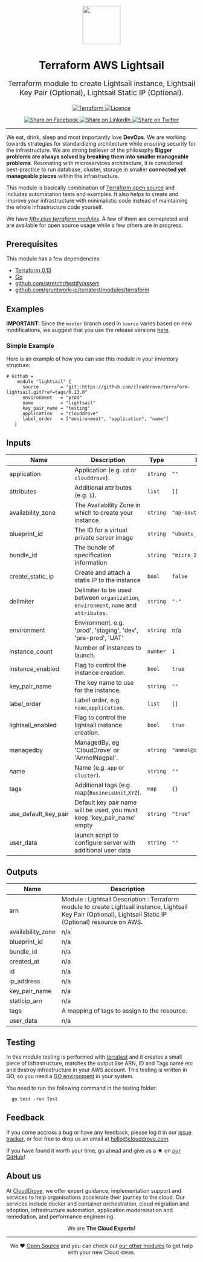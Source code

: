 <!-- This file was automatically generated by the `geine`. Make all changes to `README.yaml` and run `make readme` to rebuild this file. -->

<p align="center"> <img src="https://user-images.githubusercontent.com/50652676/62349836-882fef80-b51e-11e9-99e3-7b974309c7e3.png" width="100" height="100"></p>


<h1 align="center">
    Terraform AWS Lightsail
</h1>

<p align="center" style="font-size: 1.2rem;"> 
    Terraform module to create Lightsail instance, Lightsail Key Pair
(Optional), Lightsail Static IP (Optional).
     </p>

<p align="center">

<a href="https://www.terraform.io">
  <img src="https://img.shields.io/badge/Terraform-v0.13-green" alt="Terraform">
</a>
<a href="LICENSE.md">
  <img src="https://img.shields.io/badge/License-MIT-blue.svg" alt="Licence">
</a>


</p>
<p align="center">

<a href='https://facebook.com/sharer/sharer.php?u=https://github.com/clouddrove/terraform-aws-lightsail'>
  <img title="Share on Facebook" src="https://user-images.githubusercontent.com/50652676/62817743-4f64cb80-bb59-11e9-90c7-b057252ded50.png" />
</a>
<a href='https://www.linkedin.com/shareArticle?mini=true&title=Terraform+AWS+Lightsail&url=https://github.com/clouddrove/terraform-aws-lightsail'>
  <img title="Share on LinkedIn" src="https://user-images.githubusercontent.com/50652676/62817742-4e339e80-bb59-11e9-87b9-a1f68cae1049.png" />
</a>
<a href='https://twitter.com/intent/tweet/?text=Terraform+AWS+Lightsail&url=https://github.com/clouddrove/terraform-aws-lightsail'>
  <img title="Share on Twitter" src="https://user-images.githubusercontent.com/50652676/62817740-4c69db00-bb59-11e9-8a79-3580fbbf6d5c.png" />
</a>

</p>
<hr>


We eat, drink, sleep and most importantly love **DevOps**. We are working towards strategies for standardizing architecture while ensuring security for the infrastructure. We are strong believer of the philosophy <b>Bigger problems are always solved by breaking them into smaller manageable problems</b>. Resonating with microservices architecture, it is considered best-practice to run database, cluster, storage in smaller <b>connected yet manageable pieces</b> within the infrastructure. 

This module is basically combination of [Terraform open source](https://www.terraform.io/) and includes automatation tests and examples. It also helps to create and improve your infrastructure with minimalistic code instead of maintaining the whole infrastructure code yourself.

We have [*fifty plus terraform modules*][terraform_modules]. A few of them are comepleted and are available for open source usage while a few others are in progress.




## Prerequisites

This module has a few dependencies: 

- [Terraform 0.13](https://learn.hashicorp.com/terraform/getting-started/install.html)
- [Go](https://golang.org/doc/install)
- [github.com/stretchr/testify/assert](https://github.com/stretchr/testify)
- [github.com/gruntwork-io/terratest/modules/terraform](https://github.com/gruntwork-io/terratest)







## Examples


**IMPORTANT:** Since the `master` branch used in `source` varies based on new modifications, we suggest that you use the release versions [here](https://github.com/clouddrove/terraform-aws-lightsail/releases).


### Simple Example
Here is an example of how you can use this module in your inventory structure:
```hcl
# Github =
    module "lightsail" {
      source        = "git::https://github.com/clouddrove/terraform-lightsail.git?ref=tags/0.13.0"
      environment   = "prod"
      name          = "lightsail"
      key_pair_name = "testing"
      application   = "clouddrove"
      label_order   = ["environment", "application", "name"]
   }
```






## Inputs

| Name | Description | Type | Default | Required |
|------|-------------|------|---------|:--------:|
| application | Application (e.g. `cd` or `clouddrove`). | `string` | `""` | no |
| attributes | Additional attributes (e.g. `1`). | `list` | `[]` | no |
| availability\_zone | The Availability Zone in which to create your instance | `string` | `"ap-south-1a"` | no |
| blueprint\_id | The ID for a virtual private server image | `string` | `"ubuntu_16_04_2"` | no |
| bundle\_id | The bundle of specification information | `string` | `"micro_2_1"` | no |
| create\_static\_ip | Create and attach a statis IP to the instance | `bool` | `false` | no |
| delimiter | Delimiter to be used between `organization`, `environment`, `name` and `attributes`. | `string` | `"-"` | no |
| environment | Environment, e.g. 'prod', 'staging', 'dev', 'pre-prod', 'UAT' | `string` | n/a | yes |
| instance\_count | Number of instances to launch. | `number` | `1` | no |
| instance\_enabled | Flag to control the instance creation. | `bool` | `true` | no |
| key\_pair\_name | The key name to use for the instance. | `string` | `""` | no |
| label\_order | Label order, e.g. `name`,`application`. | `list` | `[]` | no |
| lightsail\_enabled | Flag to control the lightsail instance creation. | `bool` | `true` | no |
| managedby | ManagedBy, eg 'CloudDrove' or 'AnmolNagpal'. | `string` | `"anmol@clouddrove.com"` | no |
| name | Name  (e.g. `app` or `cluster`). | `string` | `""` | no |
| tags | Additional tags (e.g. map(`BusinessUnit`,`XYZ`). | `map` | `{}` | no |
| use\_default\_key\_pair | Default key pair name will be used, you must keep 'key\_pair\_name' empty | `string` | `"true"` | no |
| user\_data | launch script to configure server with additional user data | `string` | `""` | no |

## Outputs

| Name | Description |
|------|-------------|
| arn | Module      : Lightsail Description : Terraform module to create Lightsail instance, Lightsail Key Pair (Optional), Lightsail Static IP (Optional) resource on AWS. |
| availability\_zone | n/a |
| blueprint\_id | n/a |
| bundle\_id | n/a |
| created\_at | n/a |
| id | n/a |
| ip\_address | n/a |
| key\_pair\_name | n/a |
| staticip\_arn | n/a |
| tags | A mapping of tags to assign to the resource. |
| user\_data | n/a |




## Testing
In this module testing is performed with [terratest](https://github.com/gruntwork-io/terratest) and it creates a small piece of infrastructure, matches the output like ARN, ID and Tags name etc and destroy infrastructure in your AWS account. This testing is written in GO, so you need a [GO environment](https://golang.org/doc/install) in your system. 

You need to run the following command in the testing folder:
```hcl
  go test -run Test
```



## Feedback 
If you come accross a bug or have any feedback, please log it in our [issue tracker](https://github.com/clouddrove/terraform-aws-lightsail/issues), or feel free to drop us an email at [hello@clouddrove.com](mailto:hello@clouddrove.com).

If you have found it worth your time, go ahead and give us a ★ on [our GitHub](https://github.com/clouddrove/terraform-aws-lightsail)!

## About us

At [CloudDrove][website], we offer expert guidance, implementation support and services to help organisations accelerate their journey to the cloud. Our services include docker and container orchestration, cloud migration and adoption, infrastructure automation, application modernisation and remediation, and performance engineering.

<p align="center">We are <b> The Cloud Experts!</b></p>
<hr />
<p align="center">We ❤️  <a href="https://github.com/clouddrove">Open Source</a> and you can check out <a href="https://github.com/clouddrove">our other modules</a> to get help with your new Cloud ideas.</p>

  [website]: https://clouddrove.com
  [github]: https://github.com/clouddrove
  [linkedin]: https://cpco.io/linkedin
  [twitter]: https://twitter.com/clouddrove/
  [email]: https://clouddrove.com/contact-us.html
  [terraform_modules]: https://github.com/clouddrove?utf8=%E2%9C%93&q=terraform-&type=&language=

